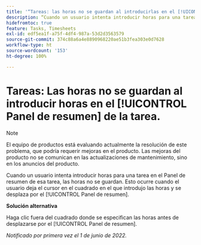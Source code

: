 ```yaml
---
title: '“Tareas: las horas no se guardan al introducirlas en el [!UICONTROL Panel de resumen] de la tarea”'
description: “Cuando un usuario intenta introducir horas para una tarea en el Panel de resumen de esa tarea, las horas no se guardan. Esto ocurre cuando el usuario deja el cursor en el cuadrado en el que introdujo las horas y se desplaza por el [!UICONTROL Panel de resumen].”
hidefromtoc: true
feature: Tasks, Timesheets
exl-id: edf5ea1f-a75f-4df4-987a-53d2d3563579
source-git-commit: 374c88a6a4e8890968220ae51b3fea303e0d7628
workflow-type: ht
source-wordcount: '153'
ht-degree: 100%

---
```


# Tareas: Las horas no se guardan al introducir horas en el [!UICONTROL Panel de resumen] de la tarea.

<!--Converted to story-->

>[!NOTE]
>
>El equipo de productos está evaluando actualmente la resolución de este problema, que podría requerir mejoras en el producto. Las mejoras del producto no se comunican en las actualizaciones de mantenimiento, sino en los anuncios del producto.

Cuando un usuario intenta introducir horas para una tarea en el Panel de resumen de esa tarea, las horas no se guardan. Esto ocurre cuando el usuario deja el cursor en el cuadrado en el que introdujo las horas y se desplaza por el [!UICONTROL Panel de resumen].

**Solución alternativa**

Haga clic fuera del cuadrado donde se especifican las horas antes de desplazarse por el [!UICONTROL Panel de resumen].

_Notificado por primera vez el 1 de junio de 2022._
